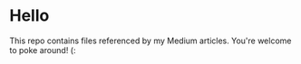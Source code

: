 # Hello

This repo contains files referenced by my Medium articles. You're welcome to poke around! (:
